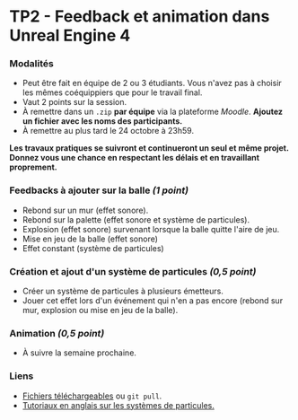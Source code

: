 # TP2 - Feedback et animation dans Unreal Engine 4

### Modalités

 * Peut être fait en équipe de 2 ou 3 étudiants. Vous n'avez pas à choisir les mêmes coéquippiers que pour le travail final.
 * Vaut 2 points sur la session.
 * À remettre dans un `.zip` **par équipe** via la plateforme _Moodle_. **Ajoutez un fichier avec les noms des participants.**
 * À remettre au plus tard le 24 octobre à 23h59.

**Les travaux pratiques se suivront et continueront un seul et même projet. Donnez vous une chance en respectant les délais et en travaillant proprement.**


### Feedbacks à ajouter sur la balle _(1 point)_

 * Rebond sur un mur (effet sonore).
 * Rebond sur la palette (effet sonore et système de particules).
 * Explosion (effet sonore) survenant lorsque la balle quitte l'aire de jeu.
 * Mise en jeu de la balle (effet sonore)
 * Effet constant (système de particules)
 
### Création et ajout d'un système de particules _(0,5 point)_
 
 * Créer un système de particules à plusieurs émetteurs.
 * Jouer cet effet lors d'un événement qui n'en a pas encore (rebond sur mur, explosion ou mise en jeu de la balle).
 

### Animation _(0,5 point)_

 * À suivre la semaine prochaine.


### Liens

* [Fichiers téléchargeables](https://github.com/LeBodro/PaddleBounce/tree/master/Content/Feedback) ou `git pull`.
* [Tutoriaux en anglais sur les systèmes de particules.](https://www.youtube.com/playlist?list=PLZlv_N0_O1gYDLyB3LVfjYIcbBe8NqR8t)
